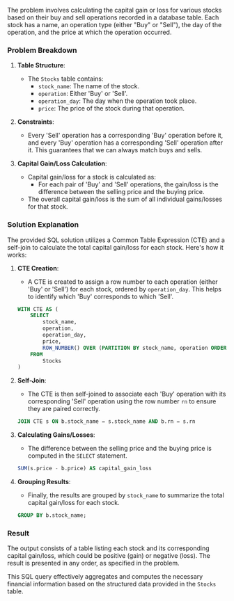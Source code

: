 The problem involves calculating the capital gain or loss for various stocks based on their buy and sell operations recorded in a database table. Each stock has a name, an operation type (either "Buy" or "Sell"), the day of the operation, and the price at which the operation occurred.

### Problem Breakdown

1. **Table Structure**: 
   - The `Stocks` table contains:
     - `stock_name`: The name of the stock.
     - `operation`: Either 'Buy' or 'Sell'.
     - `operation_day`: The day when the operation took place.
     - `price`: The price of the stock during that operation.

2. **Constraints**:
   - Every 'Sell' operation has a corresponding 'Buy' operation before it, and every 'Buy' operation has a corresponding 'Sell' operation after it. This guarantees that we can always match buys and sells.

3. **Capital Gain/Loss Calculation**:
   - Capital gain/loss for a stock is calculated as:
     - For each pair of 'Buy' and 'Sell' operations, the gain/loss is the difference between the selling price and the buying price.
   - The overall capital gain/loss is the sum of all individual gains/losses for that stock.

### Solution Explanation

The provided SQL solution utilizes a Common Table Expression (CTE) and a self-join to calculate the total capital gain/loss for each stock. Here's how it works:

1. **CTE Creation**:
   - A CTE is created to assign a row number to each operation (either 'Buy' or 'Sell') for each stock, ordered by `operation_day`. This helps to identify which 'Buy' corresponds to which 'Sell'.

   ```sql
   WITH CTE AS (
       SELECT 
           stock_name,
           operation,
           operation_day,
           price,
           ROW_NUMBER() OVER (PARTITION BY stock_name, operation ORDER BY operation_day) AS rn
       FROM 
           Stocks
   )
   ```

2. **Self-Join**:
   - The CTE is then self-joined to associate each 'Buy' operation with its corresponding 'Sell' operation using the row number `rn` to ensure they are paired correctly.

   ```sql
   JOIN CTE s ON b.stock_name = s.stock_name AND b.rn = s.rn
   ```

3. **Calculating Gains/Losses**:
   - The difference between the selling price and the buying price is computed in the `SELECT` statement.

   ```sql
   SUM(s.price - b.price) AS capital_gain_loss
   ```

4. **Grouping Results**:
   - Finally, the results are grouped by `stock_name` to summarize the total capital gain/loss for each stock.

   ```sql
   GROUP BY b.stock_name;
   ```

### Result
The output consists of a table listing each stock and its corresponding capital gain/loss, which could be positive (gain) or negative (loss). The result is presented in any order, as specified in the problem.

This SQL query effectively aggregates and computes the necessary financial information based on the structured data provided in the `Stocks` table.